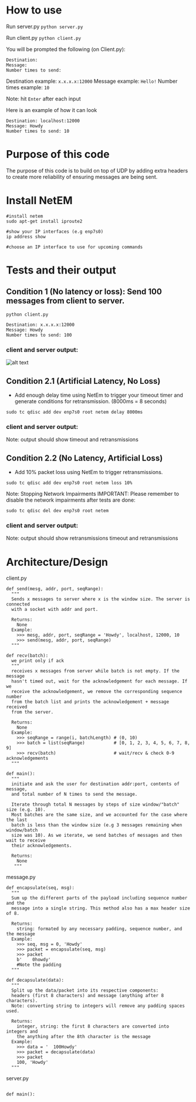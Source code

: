 
# How to use
Run server.py
```python server.py```

Run client.py 
```python client.py```

You will be prompted the following (on Client.py):
```
Destination: 
Message:
Number times to send: 
```
Destination example: `x.x.x.x:12000`
Message example: `Hello!`
Number times example: `10`

Note: hit `Enter` after each input

Here is an example of how it can look

```
Destination: localhost:12000
Message: Howdy
Number times to send: 10
```

# Purpose of this code
The purpose of this code is to build on top of UDP by adding extra headers to create more 
reliability of ensuring messages are being sent.

# Install NetEM
```
#install netem
sudo apt-get install iproute2

#show your IP interfaces (e.g enp7s0)
ip address show

#choose an IP interface to use for upcoming commands
```

# Tests and their output
## Condition 1 (No latency or loss): Send 100 messages from client to server. 
```python client.py```
```
Destination: x.x.x.x:12000
Message: Howdy
Number times to send: 100
```
### client and server output:
![alt text](./Condition1.png?raw=true)

## Condition 2.1 (Artificial Latency, No Loss) 
- Add enough delay time using NetEm to trigger your timeout timer and generate 
conditions for retransmission. (8000ms = 8 seconds)
```
sudo tc qdisc add dev enp7s0 root netem delay 8000ms
```
### client and server output:
Note: output should show timeout and retransmissions
<insert image here>

## Condition 2.2 (No Latency, Artificial Loss) 
- Add 10% packet loss using NetEm to trigger retransmissions. 
```
sudo tc qdisc add dev enp7s0 root netem loss 10%
```

Note: Stopping Network Impairments
IMPORTANT: Please remember to disable the network impairments after tests are done:
```
sudo tc qdisc del dev enp7s0 root netem
```
### client and server output:
Note: output should show retransmissions timeout and retransmissions
<insert image here>

# Architecture/Design
client.py
```
def send(mesg, addr, port, seqRange):
  """
  Sends x messages to server where x is the window size. The server is connected 
  with a socket with addr and port.
  
  Returns:
    None
  Example:
    >>> mesg, addr, port, seqRange = 'Howdy', localhost, 12000, 10
    >>> send(mesg, addr, port, seqRange)
  """

def recv(batch):
  we print only if ack
  """
  receives x messages from server while batch is not empty. If the message 
  hasn't timed out, wait for the acknowledgement for each message. If we 
  receive the acknowledgement, we remove the corresponding sequence number 
  from the batch list and prints the acknowledgement + message received 
  from the server.
  
  Returns:
    None
  Example:
    >>> seqRange = range(i, batchLength) # (0, 10)
    >>> batch = list(seqRange)           # [0, 1, 2, 3, 4, 5, 6, 7, 8, 9]
    >>> recv(batch)                      # wait/recv & check 0-9 acknowledgements
  """

def main():
  """
  initiate and ask the user for destination addr:port, contents of message, 
  and total number of N times to send the message. 
  
  Iterate through total N messages by steps of size window/"batch" size (e.g. 10). 
  Most batches are the same size, and we accounted for the case where the last 
  batch is less than the window size (e.g 3 messages remaining when window/batch 
  size was 10). As we iterate, we send batches of messages and then wait to receive 
  their acknowledgements.

  Returns:
    None
   """
```

message.py
```
def encapsulate(seq, msg):
  """
  Sum up the different parts of the payload including sequence number and the
  message into a single string. This method also has a max header size of 8. 
  
  Returns:
    string: formated by any necessary padding, sequence number, and the message
  Example:
    >>> seq, msg = 0, 'Howdy'
    >>> packet = encapsulate(seq, msg)
    >>> packet
    b'    0howdy' 
    #Note the padding
  """

def decapsulate(data):
  """
  Split up the data/packet into its respective components: 
  headers (first 8 characters) and message (anything after 8 characters). 
  Note: converting string to integers will remove any padding spaces used.
  
  Returns:
    integer, string: the first 8 characters are converted into integers and 
    the anything after the 8th character is the message
  Example:
    >>> data = '  100Howdy'
    >>> packet = decapsulate(data)
    >>> packet
    100, 'Howdy' 
  """
```

server.py
```

def main():
```
